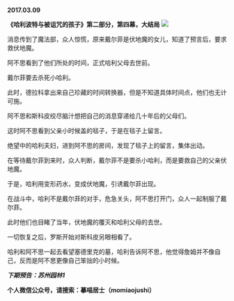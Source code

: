 
          
**2017.03.09**

**《哈利波特与被诅咒的孩子》第二部分，第四幕，大结局**
![](http://wx3.sinaimg.cn/large/627d9660ly1fdg6bmuwn6j20yg0jemy1.jpg)


消息传到了魔法部，众人惊慌，原来戴尔菲是伏地魔的女儿，知道了预言后，要求救伏地魔。

阿不思看到了他们所处的时间，正式哈利父母去世前。

戴尔菲要去杀死小哈利。

此时，德拉科拿出来自己珍藏的时间转换器，但是不知道具体时间点，他们也无计可施。

阿不思和斯科皮绞尽脑汁想把自己的消息穿递给几十年后的父母们。

这时阿不思看到父亲小时候盖的毯子，于是在毯子上留言。

绝望中的哈利夫妇，进到阿不思的房间，发现了毯子上的留言，集体出动。

在等待戴尔菲到来时，众人判断，戴尔菲不是要杀小哈利，而是要救自己的父亲伏地魔。

于是，哈利用变形药水，变成伏地魔，引诱戴尔菲出现。

在战斗中，哈利不是戴尔菲的对手，危急关头，阿不思打开门，众人一起制服了戴尔菲。

此时他们也目睹了当年，伏地魔的覆灭和哈利父母的去世。

一切恢复之后，罗斯开始对斯科皮另眼相看了。

哈利和阿不思一起去看望塞德里克的墓，哈利告诉阿不思，他觉得詹姆并不像自己，反而是阿不思更像自己笨拙的小时候。


***下期预告：苏州园林1***


**个人微信公众号，请搜索：摹喵居士（momiaojushi）**

        